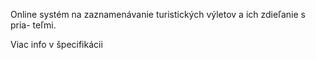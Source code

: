 Online systém na zaznamenávanie turistických výletov a ich zdieľanie s pria-
teľmi.

Viac info v špecifikácii
